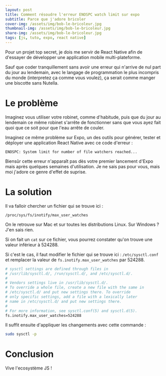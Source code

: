 ```yaml
---
layout: post
title: Comment résoudre l'erreur ENOSPC watch limit sur expo
subtitle: Parce que j'adore bricoler
cover-img: /assets/img/bob-le-bricoleur.jpg
thumbnail-img: /assets/img/bob-le-bricoleur.jpg
share-img: /assets/img/bob-le-bricoleur.jpg
tags: [js, tuto, expo, react native]
---
```


Pour un projet top secret, je dois me servir de React Native afin de d'essayer de développer une application mobile multi-plateforme.

Sauf que coder tranquillement sans avoir une erreur qui n'arrive de nul part du jour au lendemain, avec le langage de programmation le plus incompris du monde (interpretez ça comme vous voulez), ça serait comme manger une biscotte sans Nutella.

# Le problème

Imaginez vous utiliser votre robinet, comme d'habitude, puis que du jour au lendemain ce même robinet s'arrête de fonctionner sans que vous ayez fait quoi que ce soit pour que l'eau arrête de couler.

Imaginez ce même problème sur Expo, un des outils pour générer, tester et déployer une application React Native avec ce code d'erreur :

```
ENOSPC: System limit for number of file watchers reached...
```

Biensûr cette erreur n'apparaît pas dès votre premier lancement d'Expo mais après quelques semaines d'utilisation. Je ne sais pas pour vous, mais moi j'adore ce genre d'effet de suprise.

# La solution

Il va falloir chercher un fichier qui se trouve ici :

`/proc/sys/fs/inotify/max_user_watches`

On le retrouve sur Mac et sur toutes les distributions Linux.
Sur Windows ? J'en sais rien.

Si on fait un `cat` sur ce fichier, vous pourrez constater qu'on trouve une valeur inférieur à 524288.

Si c'est le cas, il faut modifier le fichier qui se trouve ici : `/etc/sysctl.conf` et remplacer la valeur de `fs.inotify.max_user_watches` par 524288.

```bash
# sysctl settings are defined through files in
# /usr/lib/sysctl.d/, /run/sysctl.d/, and /etc/sysctl.d/.
#
# Vendors settings live in /usr/lib/sysctl.d/.
# To override a whole file, create a new file with the same in
# /etc/sysctl.d/ and put new settings there. To override
# only specific settings, add a file with a lexically later
# name in /etc/sysctl.d/ and put new settings there.
#
# For more information, see sysctl.conf(5) and sysctl.d(5).
fs.inotify.max_user_watches=524288
```

Il suffit ensuite d'appliquer les changements avec cette commande :

```bash
sudo sysctl -p
```

# Conclusion

Vive l'ecosystème JS !
